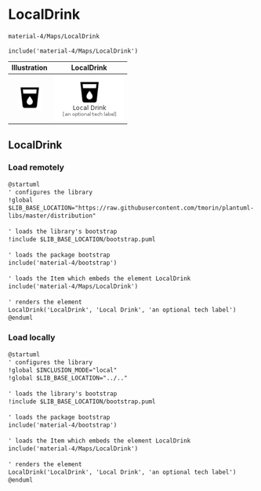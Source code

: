 # LocalDrink


```text
material-4/Maps/LocalDrink
```

```text
include('material-4/Maps/LocalDrink')
```



| Illustration | LocalDrink |
| :---: | :---: |
| ![illustration for Illustration](../../material-4/Maps/LocalDrink.png) | ![illustration for LocalDrink](../../material-4/Maps/LocalDrink.Local.png) |




## LocalDrink

### Load remotely
```plantuml
@startuml
' configures the library
!global $LIB_BASE_LOCATION="https://raw.githubusercontent.com/tmorin/plantuml-libs/master/distribution"

' loads the library's bootstrap
!include $LIB_BASE_LOCATION/bootstrap.puml

' loads the package bootstrap
include('material-4/bootstrap')

' loads the Item which embeds the element LocalDrink
include('material-4/Maps/LocalDrink')

' renders the element
LocalDrink('LocalDrink', 'Local Drink', 'an optional tech label')
@enduml
```

### Load locally
```plantuml
@startuml
' configures the library
!global $INCLUSION_MODE="local"
!global $LIB_BASE_LOCATION="../.."

' loads the library's bootstrap
!include $LIB_BASE_LOCATION/bootstrap.puml

' loads the package bootstrap
include('material-4/bootstrap')

' loads the Item which embeds the element LocalDrink
include('material-4/Maps/LocalDrink')

' renders the element
LocalDrink('LocalDrink', 'Local Drink', 'an optional tech label')
@enduml
```

